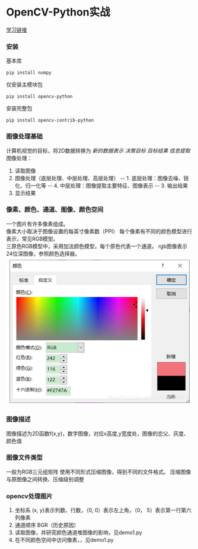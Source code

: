 # OpenCV-Python实战


[学习链接](https://blog.csdn.net/LOVEmy134611/article/details/119489496)
### 安装
基本库

    pip install numpy

仅安装主模块包

    pip install opencv-python

安装完整包

    pip install opencv-contrib-python

### 图像处理基础
计算机视觉的目标，将2D数据转换为 *新的数据表示* *决策目标* *目标结果* *信息提取*
图像处理：
1. 读取图像
2. 图像处理（底层处理、中层处理、高层处理）
-- 1. 底层处理：图像去噪、锐化、归一化等
-- 4. 中层处理：图像提取主要特征、图像表示
-- 3. 输出结果
3. 显示结果

### 像素、颜色、通道、图像、颜色空间
一个图片有许多像素组成。  
像素大小取决于图像设置的每英寸像素数（PPI）
每个像素有不同的颜色模型进行表示，常见RGB模型。  
三原色RGB模型中，采用加法颜色模型，每个原色代表一个通道。
rgb图像表示24位深图像，参照颜色选择器。
![颜色选择器](rgb.png)

### 图像描述
图像描述为2D函数f(x,y)，数字图像，对应x高度,y宽度处，图像的恋父、灰度、颜色值

### 图像文件类型
一般为RGB三元组矩阵
使用不同形式压缩图像，得到不同的文件格式。
压缩图像与原图像之间转换、压缩级别调整

### opencv处理图片
1. 坐标系 (x, y)表示列数、行数，（0, 0）表示左上角，（0， 5）表示第一行第六列像素
2. 通道顺序 BGR（历史原因）
3. 读取图像，并研究颜色通道堆图像的影响，见demo1.py
4. 在不同颜色空间中访问像素，，见demo1.py

